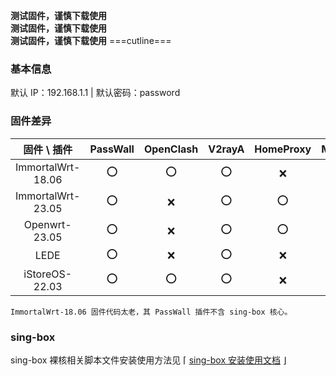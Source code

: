 **测试固件，谨慎下载使用**  
**测试固件，谨慎下载使用**  
**测试固件，谨慎下载使用**
===cutline===
### 基本信息

默认 IP：192.168.1.1 | 默认密码：password 

### 固件差异

|固件 \ 插件 |PassWall |OpenClash |V2rayA |HomeProxy |Mihomo |DAED |
|:---: |:---: |:---: |:---: |:---: |:---: |:---: |
|ImmortalWrt-18.06 |⭕ |⭕ |⭕ |❌ |❌ |❌ |
|ImmortalWrt-23.05 |⭕ |❌ |⭕ |⭕ |⭕ |⭕ |
|Openwrt-23.05 |⭕ |❌ |⭕ |⭕ |⭕ |⭕ |
|LEDE |⭕ |❌ |⭕ |❌ |⭕ |⭕ |
|iStoreOS-22.03 |⭕ |⭕ |⭕ |❌ |❌ |❌ |

`ImmortalWrt-18.06 固件代码太老，其 PassWall 插件不含 sing-box 核心。`

### sing-box

sing-box 裸核相关脚本文件安装使用方法见 ⌈ [sing-box 安装使用文档](https://github.com/ffuqiangg/build_openwrt/blob/main/doc/sing-box_new.md) ⌋
